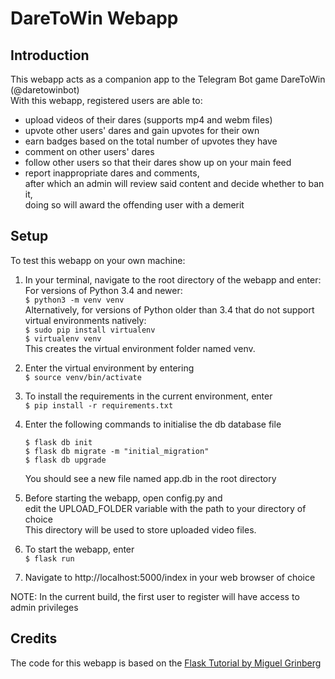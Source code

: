 # DareToWin Webapp

## Introduction

This webapp acts as a companion app to the Telegram Bot game DareToWin (@daretowinbot)<br>
With this webapp, registered users are able to:
* upload videos of their dares (supports mp4 and webm files)
* upvote other users' dares and gain upvotes for their own
* earn badges based on the total number of upvotes they have
* comment on other users' dares
* follow other users so that their dares show up on your main feed
* report inappropriate dares and comments,<br>
  after which an admin will review said content and decide whether to ban it,<br>
  doing so will award the offending user with a demerit

## Setup

To test this webapp on your own machine:

1. In your terminal, navigate to the root directory of the webapp and enter:<br>
    For versions of Python 3.4 and newer:<br>
    `$ python3 -m venv venv`<br>
    Alternatively, for versions of Python older than 3.4 that do not support virtual environments natively:<br>
    `$ sudo pip install virtualenv`<br>
    `$ virtualenv venv`<br>
   This creates the virtual environment folder named venv.<br>

2. Enter the virtual environment by entering<br>
    `$ source venv/bin/activate`<br>
    
3. To install the requirements in the current environment, enter<br>
    `$ pip install -r requirements.txt`<br>
    
4. Enter the following commands to initialise the db database file<br>
    ```
    $ flask db init
    $ flask db migrate -m "initial_migration"
    $ flask db upgrade
    ```
   You should see a new file named app.db in the root directory<br>
   
5. Before starting the webapp, open config.py and <br>
   edit the UPLOAD_FOLDER variable with the path to your directory of choice<br>
   This directory will be used to store uploaded video files.<br>

5. To start the webapp, enter<br>
   `$ flask run`<br>
    
6. Navigate to http://localhost:5000/index in your web browser of choice

NOTE: In the current build, the first user to register will have access to admin privileges

## Credits
The code for this webapp is based on the <a href="https://blog.miguelgrinberg.com/post/the-flask-mega-tutorial-part-i-hello-world" target="_blank">Flask Tutorial by Miguel Grinberg</a>
